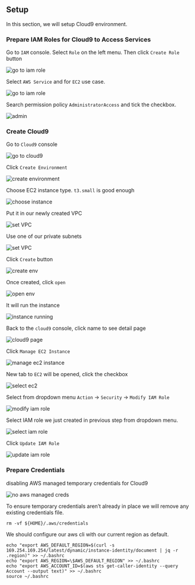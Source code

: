 
## Setup

In this section, we will setup Cloud9 environment.

### Prepare IAM Roles for Cloud9 to Access Services

Go to `IAM` console. Select `Role` on the left menu. Then click `Create Role` button

![go to iam role](./static/003a-to-iam-role.jpg)

Select `AWS Service` and for `EC2` use case.

![go to iam role](./static/003b-create-for-ec2.jpg)

Search permission policy `AdministratorAccess` and tick the checkbox.

![admin](./static/003c-admin.jpg)


### Create Cloud9

Go to `Cloud9` console

![go to cloud9](./static/002a-to-cloud9.jpg)

Click `Create Environment`

![create environment](./static/002b-create-env.jpg)

Choose EC2 instance type. `t3.small` is good enough

![choose instance](./static/002c-t3-small.jpg)

Put it in our newly created VPC

![set VPC](./static/002d-use-our-vpc.jpg)

Use one of our private subnets

![set VPC](./static/002e-use-private-subnet.jpg)

Click `Create` button

![create env](./static/002f-create.jpg)

Once created, click `open`

![open env](./static/002g-created.jpg)

It will run the instance

![instance running](./static/002h-open-cloud9.jpg)

Back to the `cloud9` console, click name to see detail page

![cloud9 page](./static/002g-created.jpg)

Click `Manage EC2 Instance`

![manage ec2 instance](./static/002i-open-cloud9-detail.jpg)

New tab to `EC2` will be opened, click the checkbox

![select ec2](./static/002j-in-ec2-console.jpg)

Select from dropdown menu `Action` -> `Security` -> `Modify IAM Role`

![modify iam role](./static/002k-modify-iam-role.jpg)

Select IAM role we just created in previous step from dropdown menu.

![select iam role](./static/002l-update-iam-role.jpg)

Click `Update IAM Role`

![update iam role](./static/002m-update-iam-role.jpg)

### Prepare Credentials

disabling AWS managed temporary credentials for Cloud9

![no aws managed creds](./static/004a-no-managed-temporary-creds.jpg)

To ensure temporary credentials aren’t already in place we will remove any existing credentials file.

```
rm -vf ${HOME}/.aws/credentials
```

We should configure our aws cli with our current region as default.

```
echo "export AWS_DEFAULT_REGION=$(curl -s 169.254.169.254/latest/dynamic/instance-identity/document | jq -r .region)" >> ~/.bashrc
echo "export AWS_REGION=\$AWS_DEFAULT_REGION" >> ~/.bashrc
echo "export AWS_ACCOUNT_ID=$(aws sts get-caller-identity --query Account --output text)" >> ~/.bashrc
source ~/.bashrc
```